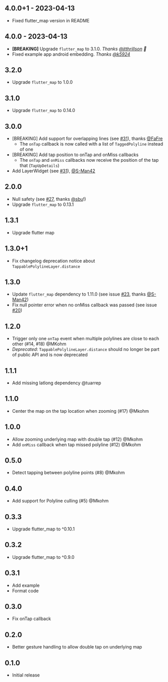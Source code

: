 ## 4.0.0+1 - 2023-04-13
- Fixed flutter_map version in README

## 4.0.0 - 2023-04-13
- **[BREAKING]** Upgrade `flutter_map` to 3.1.0. *Thanks [@jtthrillson](https://github.com/jtthrillson) 👏*
- Fixed example app android embedding. *Thanks [@k5924](https://github.com/k5924)*

## 3.2.0
- Upgrade `flutter_map` to 1.0.0

## 3.1.0
- Upgrade `flutter_map` to 0.14.0

## 3.0.0
- [BREAKING] Add support for overlapping lines (see [#31](https://github.com/OwnWeb/flutter_map_tappable_polyline/pull/31)), thanks [@FaFre](https://github.com/FaFre)
    - The `onTap` callback is now called with a list of `TaggedPolyline` instead of one
- [BREAKING] Add tap position to onTap and onMiss callbacks
    - The `onTap` and `onMiss` callbacks now receive the position of the tap that (`TapUpDetails`)
- Add LayerWidget (see [#31](https://github.com/OwnWeb/flutter_map_tappable_polyline/pull/31)), [@S-Man42](https://github.com/S-Man42)

## 2.0.0

- Null safety (see [#27](https://github.com/OwnWeb/flutter_map_tappable_polyline/pull/27/files), thanks [@sbu](https://github.com/sbu-WBT)!)
- Upgrade `flutter_map` to 0.13.1

## 1.3.1

- Upgrade flutter map

## 1.3.0+1

- Fix changelog deprecation notice about `TappablePolylineLayer.distance`

## 1.3.0

- Update `flutter_map` dependency to 1.11.0 (see issue [#23](https://github.com/OwnWeb/flutter_map_tappable_polyline/issues/23), thanks [@S-Man42](https://github.com/S-Man42))
- Fix null pointer error when no onMiss callback was passed (see issue [#20](https://github.com/OwnWeb/flutter_map_tappable_polyline/issues/20))

## 1.2.0

 - Trigger only one `onTap` event when multiple polylines are close to each other (#14, #18) @MKohm
 - *Deprecated*: `TappablePolylineLayer.distance` should no longer be part of public API and is now deprecated 

## 1.1.1

 - Add missing latlong dependency @tuarrep

## 1.1.0

 - Center the map on the tap location when zooming (#17) @Mkohm

## 1.0.0

 - Allow zooming underlying map with double tap (#12) @Mkohm
 - Add `onMiss` callback when tap missed polyline (#12) @Mkohm

## 0.5.0

 - Detect tapping between polyline points (#8) @Mkohm

## 0.4.0

 - Add support for Polyline culling (#5) @Mkohm

## 0.3.3

 - Upgrade flutter_map to ^0.10.1

 ## 0.3.2
 
 - Upgrade flutter_map to ^0.9.0

## 0.3.1

 - Add example
 - Format code

## 0.3.0

 - Fix onTap callback

## 0.2.0

 - Better gesture handling to allow double tap on underlying map

## 0.1.0

 - Initial release
